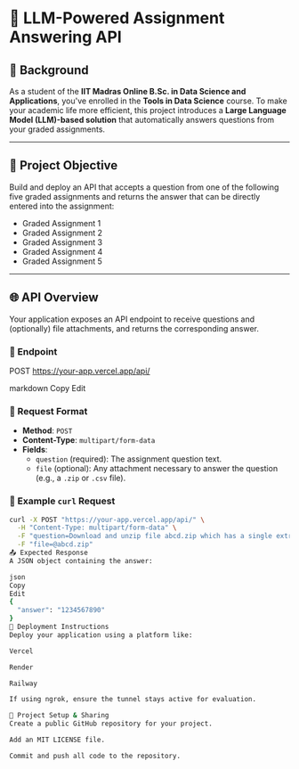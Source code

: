 # 🤖 LLM-Powered Assignment Answering API

## 📘 Background

As a student of the **IIT Madras Online B.Sc. in Data Science and Applications**, you've enrolled in the **Tools in Data Science** course. To make your academic life more efficient, this project introduces a **Large Language Model (LLM)-based solution** that automatically answers questions from your graded assignments.

---

## 🎯 Project Objective

Build and deploy an API that accepts a question from one of the following five graded assignments and returns the answer that can be directly entered into the assignment:

- Graded Assignment 1  
- Graded Assignment 2  
- Graded Assignment 3  
- Graded Assignment 4  
- Graded Assignment 5  

---

## 🌐 API Overview

Your application exposes an API endpoint to receive questions and (optionally) file attachments, and returns the corresponding answer.

### 📍 Endpoint

POST https://your-app.vercel.app/api/

markdown
Copy
Edit

### 🔧 Request Format

- **Method**: `POST`
- **Content-Type**: `multipart/form-data`
- **Fields**:
  - `question` (required): The assignment question text.
  - `file` (optional): Any attachment necessary to answer the question (e.g., a `.zip` or `.csv` file).

### 🧪 Example `curl` Request

```bash
curl -X POST "https://your-app.vercel.app/api/" \
  -H "Content-Type: multipart/form-data" \
  -F "question=Download and unzip file abcd.zip which has a single extract.csv file inside. What is the value in the 'answer' column of the CSV file?" \
  -F "file=@abcd.zip"
📤 Expected Response
A JSON object containing the answer:

json
Copy
Edit
{
  "answer": "1234567890"
}
🚀 Deployment Instructions
Deploy your application using a platform like:

Vercel

Render

Railway

If using ngrok, ensure the tunnel stays active for evaluation.

📂 Project Setup & Sharing
Create a public GitHub repository for your project.

Add an MIT LICENSE file.

Commit and push all code to the repository.
